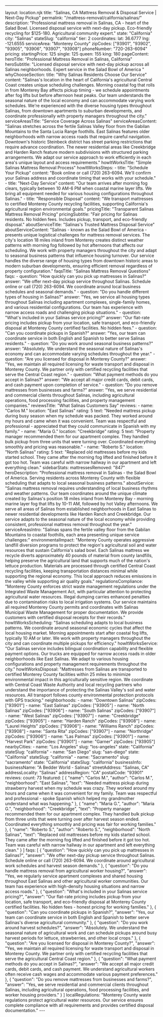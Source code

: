 ---
layout: location.njk
title: "Salinas, CA Mattress Removal & Disposal Service | Next-Day Pickup"
permalink: "/mattress-removal/california/salinas/"
description: "Professional mattress removal in Salinas, CA - heart of the Salad Bowl. Licensed disposal service with next-day pickup. Eco-friendly recycling for $125-180. Agricultural community expert." state: "California"
city: "Salinas" stateSlug: "california" tier: 2 coordinates: lat: 36.6777 lng: -121.6555 serviceArea: "Monterey County" zipCodes: ["93901", "93902", "93905", "93906", "93907", "93908"] phoneNumber: "720-263-6094" pricing: startingPrice: 125 single: 125 queen: 155 king: 180 pageContent: heroTitle: "Professional Mattress Removal in Salinas, California" heroSubtitle: "Licensed disposal service with next-day pickup across all Salinas neighborhoods. Expert service in the Salad Bowl of America " whyChooseSection: title: "Why Salinas Residents Choose Our Service" content: "Salinas's location in the heart of California's agricultural Central Coast creates unique scheduling challenges. Morning coastal fog that rolls in from Monterey Bay affects pickup timing - we schedule appointments after fog lifts but before afternoon heat peaks. Our team understands the seasonal nature of the local economy and can accommodate varying work schedules. We're experienced with the diverse housing types throughout Salinas, from downtown apartments to suburban developments, and coordinate professionally with property managers throughout the city." serviceAreasTitle: "Service Coverage Across Salinas" serviceAreasContent: "Salinas stretches across the fertile Salinas Valley floor from the Gabilan Mountains to the Santa Lucia Range foothills. East Salinas features older neighborhoods with narrow access roads that require careful navigation. Downtown's historic Steinbeck district has street parking restrictions that require advance coordination. The newer residential areas like Creekbridge and Harden Ranch feature modern subdivisions with structured parking arrangements. We adapt our service approach to work efficiently in each area's unique layout and access requirements." howItWorksTitle: "Simple Salinas Mattress Removal Process" howItWorksSteps: - title: "Schedule Your Pickup" content: "Book online or call (720) 263-6094. We'll confirm your Salinas address and coordinate timing that works with your schedule." - title: "Next-Day Service" content: "Our team arrives after morning fog clears, typically between 10 AM-6 PM when coastal marine layer lifts. We bring all equipment needed for various housing configurations throughout Salinas." - title: "Responsible Disposal" content: "We transport mattresses to certified Monterey County recycling facilities, supporting California's agricultural region environmental goals." pricingTitle: "Transparent Salinas Mattress Removal Pricing" pricingSubtitle: "Fair pricing for Salinas residents. No hidden fees. Includes pickup, transport, and eco-friendly disposal." aboutServiceTitle: "Salinas's Trusted Mattress Disposal Service" aboutServiceContent: "Salinas - known as the Salad Bowl of America - presents unique logistical challenges for mattress removal services. The city's location 18 miles inland from Monterey creates distinct weather patterns with morning fog followed by hot afternoons that affects our scheduling. We work with property managers throughout the city and adapt to seasonal business patterns that influence housing turnover. Our service handles the diverse range of housing types from downtown historic areas to modern suburban developments, ensuring efficient removal regardless of property configuration." faqsTitle: "Salinas Mattress Removal Questions" faqs: - question: "How quickly can you pick up mattresses in Salinas?" answer: "We offer next-day pickup service throughout Salinas. Schedule online or call (720) 263-6094. We coordinate around local business schedules and seasonal demands." - question: "Do you handle different types of housing in Salinas?" answer: "Yes, we service all housing types throughout Salinas including apartment complexes, single-family homes, and various residential configurations. Our team has experience with narrow access roads and challenging pickup situations." - question: "What's included in your Salinas service pricing?" answer: "Our flat-rate pricing includes pickup from your location, safe transport, and eco-friendly disposal at Monterey County certified facilities. No hidden fees." - question: "Can you coordinate pickups in Spanish?" answer: "Yes, our team can coordinate service in both English and Spanish to better serve Salinas residents." - question: "Do you work around seasonal business patterns?" answer: "Absolutely. We understand the seasonal nature of Salinas's economy and can accommodate varying schedules throughout the year." - question: "Are you licensed for disposal in Monterey County?" answer: "Yes, we maintain all required licensing for waste transport and disposal in Monterey County. We partner only with certified recycling facilities that serve the Central Coast region." - question: "What payment methods do you accept in Salinas?" answer: "We accept all major credit cards, debit cards, and cash payment upon completion of service." - question: "Do you remove mattresses from businesses and farms?" answer: "Yes, we serve residential and commercial clients throughout Salinas, including agricultural operations, food processing facilities, and property management companies." reviewsTitle: "What Salinas Customers Say" reviews: - name: "Carlos M." location: "East Salinas" rating: 5 text: "Needed mattress pickup during busy season when my schedule was packed. They worked around my hours and came when it was convenient. Team was respectful and professional - appreciated that they could communicate in Spanish with my family." - name: "Maria G." location: "Creekbridge" rating: 5 text: "Property manager recommended them for our apartment complex. They handled bulk pickup from three units that were turning over. Coordinated everything smoothly and pricing was reasonable." - name: "Roberto S." location: "North Salinas" rating: 5 text: "Replaced old mattresses before my kids started school. They came after the morning fog lifted and finished before it got too hot. Team was careful with narrow hallway in our apartment and left everything clean." sidebarStats: mattressesRemoved: "847" heroDescription: "Professional mattress removal in Salinas - the Salad Bowl of America. Serving residents across Monterey County with flexible scheduling that adapts to local seasonal business patterns." aboutService: "Salinas mattress removal requires understanding of local business rhythms and weather patterns. Our team coordinates around the unique climate created by Salinas's position 18 miles inland from Monterey Bay - morning marine layer fog that lifts by 10-11 AM, followed by hot Valley afternoons. We serve all areas of Salinas from established neighborhoods in East Salinas to newer residential developments like Harden Ranch and Creekbridge. Our service adapts to the seasonal nature of the local economy while providing consistent, professional mattress removal throughout the year." serviceAreasIntro: "Salinas spans the fertile valley floor from the Gabilan Mountains to coastal foothills, each area presenting unique service challenges:" environmentalImpact: "Monterey County operates aggressive landfill diversion programs to protect the region's agricultural soil and water resources that sustain California's salad bowl. Each Salinas mattress we recycle diverts approximately 40 pounds of material from county landfills, helping preserve the agricultural land that supports much of the nation's lettuce production. Materials are processed through certified Central Coast recycling facilities, keeping transportation distances minimal while supporting the regional economy. This local approach reduces emissions in the valley while supporting air quality goals." regulationsCompliance: "Monterey County enforces strict waste management regulations under the Integrated Waste Management Act, with particular attention to protecting agricultural water resources. Illegal dumping carries enhanced penalties due to contamination risks to local irrigation systems. Our service maintains all required Monterey County permits and coordinates with Salinas Municipal Waste Management for proper documentation. We provide customers with certified disposal receipts for their records." howItWorksScheduling: "Salinas scheduling adapts to local business patterns. We coordinate around seasonal economic cycles that affect the local housing market. Morning appointments start after coastal fog lifts, typically 10 AM or later. We work with property managers throughout the city and can coordinate multiple pickups for efficiency." howItWorksService: "Our Salinas service includes bilingual coordination capability and flexible payment options. Our trucks are equipped for narrow access roads in older neighborhoods like East Salinas. We adapt to various housing configurations and property management requirements throughout the city." howItWorksDisposal: "Mattresses from Salinas are transported to certified Monterey County facilities within 25 miles to minimize environmental impact in this agriculturally sensitive region. We coordinate with Central Coast Waste Authority and local recycling partners who understand the importance of protecting the Salinas Valley's soil and water resources. All transport follows county environmental protection protocols with GPS tracking." neighborhoods: - name: "Downtown Salinas" zipCodes: ["93901"] - name: "East Salinas" zipCodes: ["93905"] - name: "North Salinas" zipCodes: ["93906"] - name: "South Salinas" zipCodes: ["93907"] - name: "West Salinas" zipCodes: ["93907"] - name: "Creekbridge" zipCodes: ["93905"] - name: "Harden Ranch" zipCodes: ["93908"] - name: "Laurel Heights" zipCodes: ["93906"] - name: "Williams Ranch" zipCodes: ["93908"] - name: "Santa Rita" zipCodes: ["93907"] - name: "Northridge" zipCodes: ["93906"] - name: "Las Palmas" zipCodes: ["93901"] - name: "Harvest Park" zipCodes: ["93901"] - name: "Garner" zipCodes: ["93905"] nearbyCities: - name: "Los Angeles" slug: "los-angeles" state: "California" stateSlug: "california" - name: "San Diego" slug: "san-diego" state: "California" stateSlug: "california" - name: "Sacramento" slug: "sacramento" state: "California" stateSlug: "california" businessInfo: businessName: "A Bedder World - Salinas" streetAddress: "Salinas, CA" addressLocality: "Salinas" addressRegion: "CA" postalCode: "93901" reviews: count: 73 featured: [ { "name": "Carlos M.", "author": "Carlos M.", "neighborhood": "East Salinas", "text": "Needed mattress pickup during strawberry harvest when my schedule was crazy. They worked around my hours and came when it was convenient for my family. Team was respectful and professional - spoke Spanish which helped my grandmother understand what was happening." }, { "name": "Maria G.", "author": "Maria G.", "neighborhood": "Creekbridge", "text": "Property manager recommended them for our apartment complex. They handled bulk pickup from three units that were turning over after harvest season ended. Coordinated everything smoothly and pricing was fair for working families." }, { "name": "Roberto S.", "author": "Roberto S.", "neighborhood": "North Salinas", "text": "Replaced old mattresses before my kids started school. They came after the morning fog lifted and finished before it got too hot. Team was careful with narrow hallway in our apartment and left everything clean." } ] faqs: [ { "question": "How quickly can you pick up mattresses in Salinas?", "answer": "We offer next-day pickup service throughout Salinas. Schedule online or call (720) 263-6094. We coordinate around agricultural work schedules and harvest season demands." }, { "question": "Do you handle mattress removal from agricultural worker housing?", "answer": "Yes, we regularly service apartment complexes and shared housing throughout East Salinas and other agricultural worker communities. Our team has experience with high-density housing situations and narrow access roads." }, { "question": "What's included in your Salinas service pricing?", "answer": "Our flat-rate pricing includes pickup from your location, safe transport, and eco-friendly disposal at Monterey County certified facilities. No hidden fees - honest pricing for working families." }, { "question": "Can you coordinate pickups in Spanish?", "answer": "Yes, our team can coordinate service in both English and Spanish to better serve Salinas's diverse agricultural community." }, { "question": "Do you work around harvest schedules?", "answer": "Absolutely. We understand the seasonal nature of agricultural work and can schedule pickups around busy harvest periods for lettuce, strawberries, and other local crops." }, { "question": "Are you licensed for disposal in Monterey County?", "answer": "Yes, we maintain all required licensing for waste transport and disposal in Monterey County. We partner only with certified recycling facilities that serve the agricultural Central Coast region." }, { "question": "What payment methods do you accept in Salinas?", "answer": "We accept all major credit cards, debit cards, and cash payment. We understand agricultural workers often receive cash wages and accommodate various payment preferences." }, { "question": "Do you remove mattresses from businesses and farms?", "answer": "Yes, we serve residential and commercial clients throughout Salinas, including agricultural operations, food processing facilities, and worker housing providers." } ] localRegulations: "Monterey County waste regulations protect agricultural water resources. Our service ensures complete compliance with all requirements and provides certified disposal documentation." ---